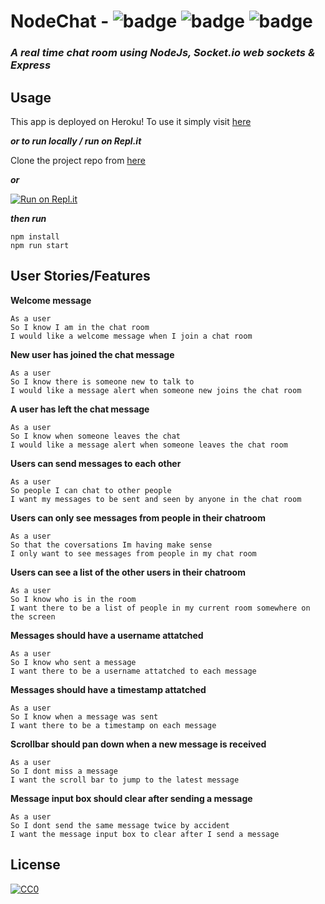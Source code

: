 # NodeChat  -  ![badge](https://img.shields.io/badge/Made--By-Sonny-red) ![badge](https://img.shields.io/badge/Made--Using-JavaScript-brightgreen) ![badge](https://img.shields.io/badge/Deployed--On-Heroku-blueviolet) 

### ****A  real time chat room* using NodeJs, Socket.io web sockets & Express*** 

## Usage

This app is deployed on Heroku! To use it simply visit [here](https://node-chat-sm.herokuapp.com/)

***or to run locally / run on Repl.it***

Clone the project repo from [here](https://github.com/sonny-maan/NodeChat)

***or***

[![Run on Repl.it](https://repl.it/badge/github/sonny-maan/NodeChat)](https://repl.it/github/sonny-maan/NodeChat)

***then run***

```
npm install
npm run start
```


## User Stories/Features

**Welcome message**
```
As a user
So I know I am in the chat room
I would like a welcome message when I join a chat room
```

**New user has joined the chat message**
```
As a user
So I know there is someone new to talk to
I would like a message alert when someone new joins the chat room
```

**A user has left the chat message**
```
As a user 
So I know when someone leaves the chat
I would like a message alert when someone leaves the chat room
```

**Users can send messages to each other**
```
As a user
So people I can chat to other people
I want my messages to be sent and seen by anyone in the chat room
```

**Users can only see messages from people in their chatroom**
```
As a user 
So that the coversations Im having make sense
I only want to see messages from people in my chat room
```

**Users can see a list of the other users in their chatroom**
```
As a user
So I know who is in the room
I want there to be a list of people in my current room somewhere on the screen
```

**Messages should have a username attatched**
```
As a user 
So I know who sent a message
I want there to be a username attatched to each message
```

**Messages should have a timestamp attatched**
```
As a user
So I know when a message was sent
I want there to be a timestamp on each message
```

**Scrollbar should pan down when a new message is received**
```
As a user
So I dont miss a message
I want the scroll bar to jump to the latest message
```

**Message input box should clear after sending a message**
```
As a user 
So I dont send the same message twice by accident
I want the message input box to clear after I send a message
```

## License
[![CC0](https://licensebuttons.net/p/zero/1.0/88x31.png)](https://creativecommons.org/publicdomain/zero/1.0/)
